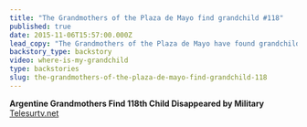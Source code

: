 ```yaml
---
title: "The Grandmothers of the Plaza de Mayo find grandchild #118"
published: true
date: 2015-11-06T15:57:00.000Z
lead_copy: "The Grandmothers of the Plaza de Mayo have found grandchild #118 -- the grandson of one of the group\'s 12 co-founders. Their story is one of horror, bravery and ultimately hope. "
backstory_type: backstory
video: where-is-my-grandchild
type: backstories
slug: the-grandmothers-of-the-plaza-de-mayo-find-grandchild-118
---
```


**Argentine Grandmothers Find 118th Child Disappeared by Military**
[Telesurtv.net](http://www.telesurtv.net/english/news/Argentine-Grandmothers-Find-118th-Child-Disappeared-by-Military-20151105-0049.html)

